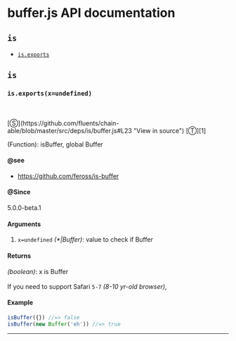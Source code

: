 # buffer.js API documentation

<!-- div class="toc-container" -->

<!-- div -->

## `is`
* <a href="#is-prototype-exports"  data-meta="exports x undefined"  data-call="exports x undefined"  data-category="Methods"  data-description="Function isBuffer global Buffer"  data-name="exports"  data-member="is"  data-see="href https github com feross is buffer label https github com feross is buffer"  data-all="meta exports x undefined call exports x undefined category Methods description Function isBuffer global Buffer name exports member is see href https github com feross is buffer label https github com feross is buffer notes todos klassProps" >`is.exports`</a>

<!-- /div -->

<!-- /div -->

<!-- div class="doc-container" -->

<!-- div -->

## `is`

<!-- div -->

<h3 id="is-prototype-exports" data-member="is" data-category="Methods" data-name="exports"><code>is.exports(x=undefined)</code></h3>
<br>
<br>
[&#x24C8;](https://github.com/fluents/chain-able/blob/master/src/deps/is/buffer.js#L23 "View in source") [&#x24C9;][1]

(Function): isBuffer, global Buffer


#### @see 

* <a href="https://github.com/feross/is-buffer" >https://github.com/feross/is-buffer</a>

#### @Since
5.0.0-beta.1

#### Arguments
1. `x=undefined` *(&#42;|Buffer)*: value to check if Buffer

#### Returns
*(boolean)*: x is Buffer
<br>
<br>
If you need to support Safari `5-7` *(8-10 yr-old browser)*,

#### Example
```js
isBuffer({}) //=> false
isBuffer(new Buffer('eh')) //=> true

```
---

<!-- /div -->

<!-- /div -->

<!-- /div -->

 [1]: #is "Jump back to the TOC."
